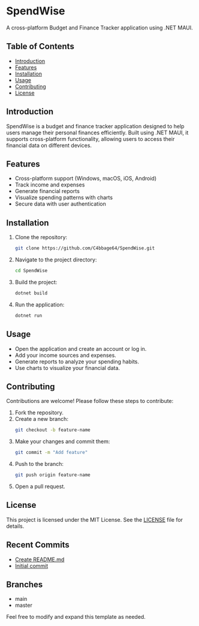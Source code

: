 # SpendWise

A cross-platform Budget and Finance Tracker application using .NET MAUI.

## Table of Contents
- [Introduction](#introduction)
- [Features](#features)
- [Installation](#installation)
- [Usage](#usage)
- [Contributing](#contributing)
- [License](#license)

## Introduction
SpendWise is a budget and finance tracker application designed to help users manage their personal finances efficiently. Built using .NET MAUI, it supports cross-platform functionality, allowing users to access their financial data on different devices.

## Features
- Cross-platform support (Windows, macOS, iOS, Android)
- Track income and expenses
- Generate financial reports
- Visualize spending patterns with charts
- Secure data with user authentication

## Installation
1. Clone the repository:
   ```sh
   git clone https://github.com/C4bbage64/SpendWise.git
   ```
2. Navigate to the project directory:
   ```sh
   cd SpendWise
   ```
3. Build the project:
   ```sh
   dotnet build
   ```
4. Run the application:
   ```sh
   dotnet run
   ```

## Usage
- Open the application and create an account or log in.
- Add your income sources and expenses.
- Generate reports to analyze your spending habits.
- Use charts to visualize your financial data.

## Contributing
Contributions are welcome! Please follow these steps to contribute:
1. Fork the repository.
2. Create a new branch:
   ```sh
   git checkout -b feature-name
   ```
3. Make your changes and commit them:
   ```sh
   git commit -m "Add feature"
   ```
4. Push to the branch:
   ```sh
   git push origin feature-name
   ```
5. Open a pull request.

## License
This project is licensed under the MIT License. See the [LICENSE](LICENSE) file for details.

## Recent Commits
- [Create README.md](https://github.com/C4bbage64/SpendWise/commit/f4744eeec3814ceca79ebe8762b4fe30f85489a8)
- [Initial commit](https://github.com/C4bbage64/SpendWise/commit/2133c2bd05142483a5ff5f173305656aa38c043f)

## Branches
- main
- master

Feel free to modify and expand this template as needed.
